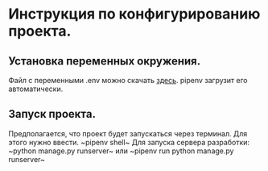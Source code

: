 # Инструкция по конфигурированию проекта.
## Установка переменных окружения.
Файл с переменными .env можно скачать [здесь](https://disk.yandex.ru/d/XbhFPkqi64jjEA).
pipenv загрузит его автоматически.
## Запуск проекта.
Предполагается, что проект будет запускаться через терминал. Для этого нужно ввести.
~pipenv shell~
Для запуска сервера разработки:
~python manage.py runserver~
или
~pipenv run python manage.py runserver~